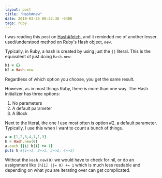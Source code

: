 ```yaml
---
layout: post
title: "Hash#new"
date: 2019-03-25 09:32:30 -0400
tags: ruby
---
```


I was reading this post on [Hash#fetch](https://dev.to/raquelxmoss/using-hashfetch-in-ruby-for-better-nil-handling-2l8h), and it reminded me of another lesser used/understood method on Ruby's Hash object, `new`.

Typically, in Ruby, a hash is created by using just the `{}` literal. This is the equivalent of just doing `Hash.new`.

```ruby
h1 = {}
h2 = Hash.new
```

Regardless of which option you choose, you get the same result.

However, as in most things Ruby, there is more than one way. The Hash initializer has three options:

1. No parameters
2. A default parameter
3. A Block

Next to the literal, the one I use most often is option #2, a default parameter. Typically, I use this when I want to count a bunch of things.

```ruby
a = [1,2,3,4,1,1,3]
h = Hash.new(0)
a.each {|i| h[i] += 1}
puts h #{1=>3, 2=>1, 3=>2, 4=>1}
```
Without the `Hash.new(0)` we would have to check for nil, or do an assignment like `(h[i] ||= 0) += 1` which is much less readable and depending on what you are iterating over can get complicated.
